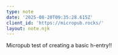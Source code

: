 ```yaml
---
type: note
date: '2025-08-20T09:35:28.615Z'
client_id: 'https://micropub.rocks/'
layout: note.njk
---
```

Micropub test of creating a basic h-entry!!
